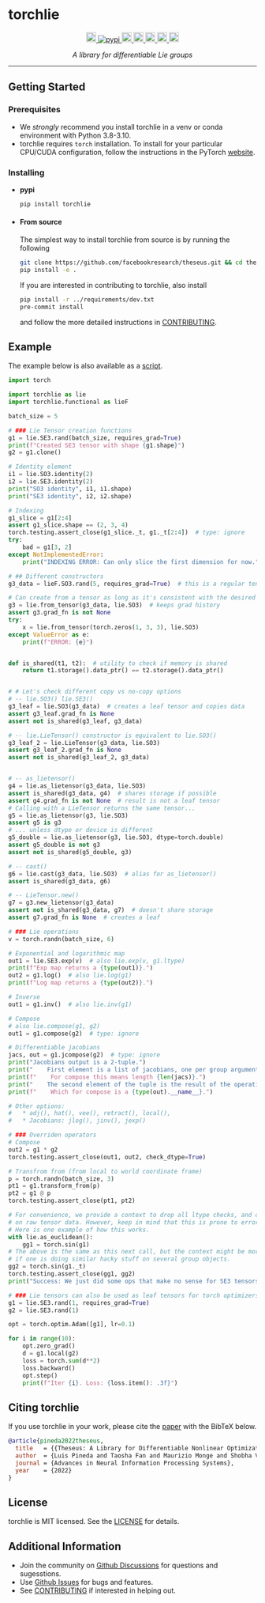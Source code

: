 # torchlie

<p align="center">
    <!-- License -->
    <a href="https://github.com/facebookresearch/theseus/blob/main/torchlie/LICENSE">
        <img src="https://img.shields.io/badge/license-MIT-blue.svg" alt="License" height="20">
    </a>
    <!-- pypi -->
    <a href="https://pypi.org/project/torchlie/">
        <img src="https://img.shields.io/pypi/v/torchlie" alt="pypi"
        heigh="20">
    <!-- Downloads counter -->
    <a href="https://pypi.org/project/torchlie/">
        <img src="https://pepy.tech/badge/torchlie" alt="PyPi Downloads" height="20">
    </a>
    <!-- Python -->
    <a href="https://www.python.org/downloads/release/">
        <img src="https://img.shields.io/badge/python-3.8%20%7C%203.9%20%7C%203.10-blue.svg" alt="Python" height="20">
    </a>
    <!-- Pre-commit -->
    <a href="https://github.com/pre-commit/pre-commit">
        <img src="https://img.shields.io/badge/pre--commit-enabled-green?logo=pre-commit&logoColor=white" alt="pre-commit" height="20">
    </a>
    <!-- Black -->
    <a href="https://github.com/psf/black">
        <img src="https://img.shields.io/badge/code%20style-black-000000.svg" alt="black" height="20">
    </a>
    <!-- PRs -->
    <a href="https://github.com/facebookresearch/theseus/blob/main/CONTRIBUTING.md">
        <img src="https://img.shields.io/badge/PRs-welcome-green.svg" alt="PRs" height="20">
    </a>
</p>

<p align="center">
    <i>A library for differentiable Lie groups</i>
</p>

-----

## Getting Started

### Prerequisites
- We *strongly* recommend you install torchlie in a venv or conda environment with Python 3.8-3.10.
- torchlie requires `torch` installation. To install for your particular CPU/CUDA configuration, follow the instructions in the PyTorch [website](https://pytorch.org/get-started/locally/).

### Installing

- **pypi**
    ```bash
    pip install torchlie
    ```

- #### **From source**
    The simplest way to install torchlie from source is by running the following
    ```bash
    git clone https://github.com/facebookresearch/theseus.git && cd theseus/torchlie
    pip install -e .
    ```
    If you are interested in contributing to torchlie, also install
    ```bash
    pip install -r ../requirements/dev.txt
    pre-commit install
    ```
    and follow the more detailed instructions in [CONTRIBUTING](https://github.com/facebookresearch/theseus/blob/main/CONTRIBUTING.md).


## Example

The example below is also available as a [script](https://github.com/facebookresearch/theseus/blob/main/examples/torchlie_api.py).

```python
import torch

import torchlie as lie
import torchlie.functional as lieF

batch_size = 5

# ### Lie Tensor creation functions
g1 = lie.SE3.rand(batch_size, requires_grad=True)
print(f"Created SE3 tensor with shape {g1.shape}")
g2 = g1.clone()

# Identity element
i1 = lie.SO3.identity(2)
i2 = lie.SE3.identity(2)
print("SO3 identity", i1, i1.shape)
print("SE3 identity", i2, i2.shape)

# Indexing
g1_slice = g1[2:4]
assert g1_slice.shape == (2, 3, 4)
torch.testing.assert_close(g1_slice._t, g1._t[2:4])  # type: ignore
try:
    bad = g1[3, 2]
except NotImplementedError:
    print("INDEXING ERROR: Can only slice the first dimension for now.")

# ## Different constructors
g3_data = lieF.SO3.rand(5, requires_grad=True)  # this is a regular tensor with SO3 data

# Can create from a tensor as long as it's consistent with the desired ltype
g3 = lie.from_tensor(g3_data, lie.SO3)  # keeps grad history
assert g3.grad_fn is not None
try:
    x = lie.from_tensor(torch.zeros(1, 3, 3), lie.SO3)
except ValueError as e:
    print(f"ERROR: {e}")


def is_shared(t1, t2):  # utility to check if memory is shared
    return t1.storage().data_ptr() == t2.storage().data_ptr()


# # Let's check different copy vs no-copy options
# -- lie.SO3() lie.SE3()
g3_leaf = lie.SO3(g3_data)  # creates a leaf tensor and copies data
assert g3_leaf.grad_fn is None
assert not is_shared(g3_leaf, g3_data)

# -- lie.LieTensor() constructor is equivalent to lie.SO3()
g3_leaf_2 = lie.LieTensor(g3_data, lie.SO3)
assert g3_leaf_2.grad_fn is None
assert not is_shared(g3_leaf_2, g3_data)


# -- as_lietensor()
g4 = lie.as_lietensor(g3_data, lie.SO3)
assert is_shared(g3_data, g4)  # shares storage if possible
assert g4.grad_fn is not None  # result is not a leaf tensor
# Calling with a LieTensor returns the same tensor...
g5 = lie.as_lietensor(g3, lie.SO3)
assert g5 is g3
# ... unless dtype or device is different
g5_double = lie.as_lietensor(g3, lie.SO3, dtype=torch.double)
assert g5_double is not g3
assert not is_shared(g5_double, g3)

# -- cast()
g6 = lie.cast(g3_data, lie.SO3)  # alias for as_lietensor()
assert is_shared(g3_data, g6)

# -- LieTensor.new()
g7 = g3.new_lietensor(g3_data)
assert not is_shared(g3_data, g7)  # doesn't share storage
assert g7.grad_fn is None  # creates a leaf

# ### Lie operations
v = torch.randn(batch_size, 6)

# Exponential and logarithmic map
out1 = lie.SE3.exp(v)  # also lie.exp(v, g1.ltype)
print(f"Exp map returns a {type(out1)}.")
out2 = g1.log()  # also lie.log(g1)
print(f"Log map returns a {type(out2)}.")

# Inverse
out1 = g1.inv()  # also lie.inv(g1)

# Compose
# also lie.compose(g1, g2)
out1 = g1.compose(g2)  # type: ignore

# Differentiable jacobians
jacs, out = g1.jcompose(g2)  # type: ignore
print("Jacobians output is a 2-tuple.")
print("    First element is a list of jacobians, one per group argument.")
print(f"    For compose this means length {len(jacs)}.")
print("    The second element of the tuple is the result of the operation itself.")
print(f"    Which for compose is a {type(out).__name__}.")

# Other options:
#   * adj(), hat(), vee(), retract(), local(),
#   * Jacobians: jlog(), jinv(), jexp()

# ### Overriden operators
# Compose
out2 = g1 * g2
torch.testing.assert_close(out1, out2, check_dtype=True)

# Transfrom from (from local to world coordinate frame)
p = torch.randn(batch_size, 3)
pt1 = g1.transform_from(p)
pt2 = g1 @ p
torch.testing.assert_close(pt1, pt2)

# For convenience, we provide a context to drop all ltype checks, and operate
# on raw tensor data. However, keep in mind that this is prone to error.
# Here is one example of how this works.
with lie.as_euclidean():
    gg1 = torch.sin(g1)
# The above is the same as this next call, but the context might be more convenient
# if one is doing similar hacky stuff on several group objects.
gg2 = torch.sin(g1._t)
torch.testing.assert_close(gg1, gg2)
print("Success: We just did some ops that make no sense for SE3 tensors.")

# ### Lie tensors can also be used as leaf tensors for torch optimizers
g1 = lie.SE3.rand(1, requires_grad=True)
g2 = lie.SE3.rand(1)

opt = torch.optim.Adam([g1], lr=0.1)

for i in range(10):
    opt.zero_grad()
    d = g1.local(g2)
    loss = torch.sum(d**2)
    loss.backward()
    opt.step()
    print(f"Iter {i}. Loss: {loss.item(): .3f}")
```


## Citing torchlie

If you use torchlie in your work, please cite the [paper](https://arxiv.org/abs/2207.09442) with the BibTeX below.

```bibtex
@article{pineda2022theseus,
  title   = {{Theseus: A Library for Differentiable Nonlinear Optimization}},
  author  = {Luis Pineda and Taosha Fan and Maurizio Monge and Shobha Venkataraman and Paloma Sodhi and Ricky TQ Chen and Joseph Ortiz and Daniel DeTone and Austin Wang and Stuart Anderson and Jing Dong and Brandon Amos and Mustafa Mukadam},
  journal = {Advances in Neural Information Processing Systems},
  year    = {2022}
}
```


## License

torchlie is MIT licensed. See the [LICENSE](https://github.com/facebookresearch/theseus/blob/main/torchlie/LICENSE) for details.


## Additional Information

- Join the community on [Github Discussions](https://github.com/facebookresearch/theseus/discussions) for questions and sugesstions.
- Use [Github Issues](https://github.com/facebookresearch/theseus/issues/new/choose) for bugs and features.
- See [CONTRIBUTING](https://github.com/facebookresearch/theseus/blob/main/CONTRIBUTING.md) if interested in helping out.
